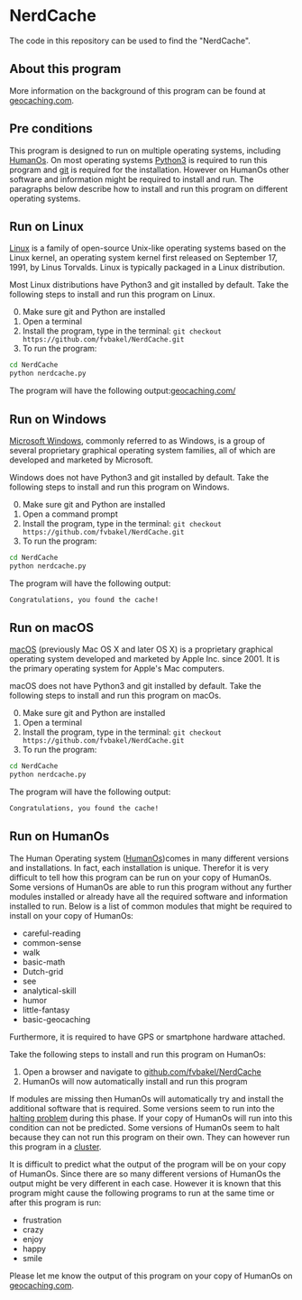 # NerdCache

The code in this repository can be used to find the "NerdCache".

## About this program

More information on the background of this program can be found at [geocaching.com](https://www.geocaching.com/). 

## Pre conditions

This program is designed to run on multiple operating systems, including [HumanOs](https://en.wikipedia.org/wiki/Human_brain). On most operating systems [Python3](https://www.python.org/) is required to run this program and [git](https://en.wikipedia.org/wiki/Git) is required for the installation. 
However on HumanOs other software and information might be required to install and run. The paragraphs below describe how to install and run this program on different operating systems.

## Run on Linux

[Linux](https://en.wikipedia.org/wiki/Linux) is a family of open-source Unix-like operating systems based on the Linux kernel, an operating system kernel first released on September 17, 1991, by Linus Torvalds. Linux is typically packaged in a Linux distribution.

Most Linux distributions have Python3 and git installed by default. Take the following steps to install and run this program on Linux.

0. Make sure git and Python are installed
1. Open a terminal
2. Install the program, type in the terminal: `git checkout https://github.com/fvbakel/NerdCache.git`
3. To run the program: 
```bash
cd NerdCache
python nerdcache.py
```

The program will have the following output:[geocaching.com/](https://www.geocaching.com/)

## Run on Windows

[Microsoft Windows](https://en.wikipedia.org/wiki/Microsoft_Windows), commonly referred to as Windows, is a group of several proprietary graphical operating system families, all of which are developed and marketed by Microsoft. 

Windows does not have Python3 and git installed by default. Take the following steps to install and run this program on Windows.

0. Make sure git and Python are installed
1. Open a command prompt
2. Install the program, type in the terminal: `git checkout https://github.com/fvbakel/NerdCache.git`
3. To run the program: 
```bash
cd NerdCache
python nerdcache.py
```

The program will have the following output:
```bash
Congratulations, you found the cache!
```

## Run on macOS

[macOS](https://en.wikipedia.org/wiki/MacOS) (previously Mac OS X and later OS X) is a proprietary graphical operating system developed and marketed by Apple Inc. since 2001. It is the primary operating system for Apple's Mac computers.

macOS does not have Python3 and git installed by default. Take the following steps to install and run this program on macOs.

0. Make sure git and Python are installed
1. Open a terminal
2. Install the program, type in the terminal: `git checkout https://github.com/fvbakel/NerdCache.git`
3. To run the program: 
```bash
cd NerdCache
python nerdcache.py
```

The program will have the following output:
```bash
Congratulations, you found the cache!
```

## Run on HumanOs

The Human Operating system ([HumanOs](https://en.wikipedia.org/wiki/Human_brain))comes in many different versions and installations. In fact, each installation is unique. Therefor it is very difficult to tell how this program can be run on your copy of HumanOs. Some versions of HumanOs are able to run this program without any further modules installed or already have all the required software and information installed to run. Below is a list of common modules that might be required to install on your copy of HumanOs:

- careful-reading
- common-sense
- walk
- basic-math
- Dutch-grid
- see
- analytical-skill
- humor
- little-fantasy
- basic-geocaching

Furthermore, it is required to have GPS or smartphone hardware attached.

Take the following steps to install and run this program on HumanOs:

1. Open a browser and navigate to [github.com/fvbakel/NerdCache](https://github.com/fvbakel/NerdCache)
2. HumanOs will now automatically install and run this program

If modules are missing then HumanOs will automatically try and install the additional software that is required. Some versions seem to run into the [halting problem](https://en.wikipedia.org/wiki/Halting_problem) during this phase. If your copy of HumanOs will run into this condition can not be predicted. Some versions of HumanOs seem to halt because they can not run this program on their own. They can however run this program in a [cluster](https://en.wikipedia.org/wiki/Computer_cluster).

It is difficult to predict what the output of the program will be on your copy of HumanOs. Since there are so many different versions of HumanOs the output might be very different in each case. However it is known that this program might cause the following programs to run at the same time or after this program is run:

- frustration
- crazy
- enjoy
- happy
- smile

Please let me know the output of this program on your copy of HumanOs on [geocaching.com](https://www.geocaching.com/).

